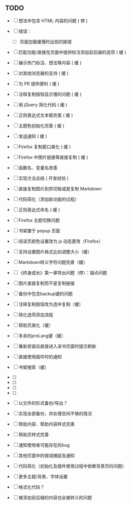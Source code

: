 ## TODO

- [ ] 想法中包含 HTML 内容的问题 ( 停 )
- [ ] 错误：
  - [ ] 页面加载缓慢时出现的报错
- [ ] 匹配功能/直接在页面中提供标注添加前后缀的选项 ( 缓 )
- [ ] 展示热门标注、想法等内容 ( 缓 )
- [ ] 对其他浏览器的支持 ( 缓 )
- [ ] 为 PR 提供便利 ( 缓 )
- [ ] 注释复制按钮显示慢的问题 ( 缓 )
- [ ] 用 jQuery 简化代码 ( 缓 )
- [ ] 正则表达式文本框完善 ( 缓 )
- [ ] 主题色初始化完善 ( 缓 )
- [ ] 发送通知 ( 缓 )
- [ ] Firefox 复制窗口美化 ( 缓 )
- [ ] Firefox 中图片链接等直接复制 ( 缓 )
- [ ] 函数名、变量名改善
- [ ] 实现方法总结 ( 开发经验 )
- [ ] 直接复制图片到剪切板或是复制 Markdown
- [ ] 代码简化（添加新功能的过程）
- [ ] 正则表达式命名 ( 缓 )
- [ ] Firefox 主题切换问题
- [ ] 书架置于 popup 页面
- [ ] 阅读页颜色设置改为 js 动态更改（Firefox）
- [ ] 支持设置图片格式比如调整大小（缓）
- [ ] Markdown转义字符问题完善（缓）
- [ ] 《终身成长》第一章导出问题（停）：锚点问题
- [ ] 图片直接复制而不是复制链接
- [ ] 备份中包含backup键的问题
- [ ] 注释复制按钮改为选中复制（缓）
- [ ] 简化选项添加流程
- [ ] 帮助页美化（缓）
- [ ] 多余的preLang键（缓）
- [ ] 重新安装后直接进入读书页面时提示刷新
- [ ] 直接使用插件时的通知
- [ ] 书架搜索（缓）
- [ ] 
- [ ] 
- [ ] 
- [ ] 


- [ ] 以文件的形式备份/导出？
- [ ] 实现全部备份，并处理空间不够的情况
- [ ] 帮助内容、帮助内容样式完善
- [ ] 帮助页样式完善
- [ ] 通知使用者可能存在的bug
- [ ] 其他页面中的错误捕捉及通知
- [ ] 代码简化（初始化及插件使用过程中依赖背景页的问题）
- [ ] 更多主题/背景、字体设置
- [ ] 格式化代码？
- [ ] 被添加前后缀的内容也会被转义的问题